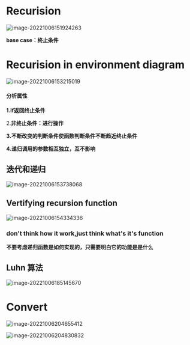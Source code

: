 

# Recurision

![image-20221006151924263](C:\Users\vigor\AppData\Roaming\Typora\typora-user-images\image-20221006151924263.png)

**base case：终止条件**

# Recurision in environment diagram

![image-20221006153215019](C:\Users\vigor\AppData\Roaming\Typora\typora-user-images\image-20221006153215019.png)

#### 分析属性

**1.if返回终止条件**

2.**非终止条件：进行操作**

**3.不断改变的判断条件使函数判断条件不断趋近终止条件**

**4.递归调用的参数相互独立，互不影响**

## 迭代和递归

![image-20221006153738068](C:\Users\vigor\AppData\Roaming\Typora\typora-user-images\image-20221006153738068.png)



## Vertifying recursion function

![image-20221006154334336](C:\Users\vigor\AppData\Roaming\Typora\typora-user-images\image-20221006154334336.png)

### don't think how it work,just think what's it's function

**不要考虑递归函数是如何实现的，只需要明白它的功能是是什么**





## Luhn  算法

![image-20221006185145670](C:\Users\vigor\AppData\Roaming\Typora\typora-user-images\image-20221006185145670.png)







# Convert

![image-20221006204655412](C:\Users\vigor\AppData\Roaming\Typora\typora-user-images\image-20221006204655412.png)

![image-20221006204830832](C:\Users\vigor\AppData\Roaming\Typora\typora-user-images\image-20221006204830832.png)